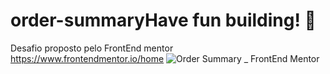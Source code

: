 # order-summary**Have fun building!** 🚀
Desafio proposto pelo FrontEnd mentor
https://www.frontendmentor.io/home
![Order Summary _ FrontEnd Mentor](https://user-images.githubusercontent.com/106698637/228696746-28f16d85-0c19-4274-b6d9-86f2a3699de0.png)
